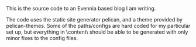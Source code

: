 This is the source code to an Evennia based blog I am writing.

The code uses the static site generator pelican, and a theme provided by
pelican-themes. Some of the paths/configs are hard coded for my particular set
up, but everything in \content\ should be able to be generated with only minor
fixes to the config files.
